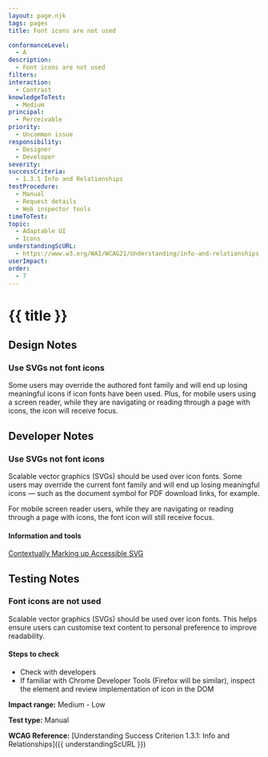 ```yaml
---
layout: page.njk
tags: pages
title: Font icons are not used

conformanceLevel:
  - A
description:
  - Font icons are not used
filters:
interaction:
  - Contrast
knowledgeToTest:
  - Medium
principal:
  - Perceivable
priority:
  - Uncommon issue
responsibility:
  - Designer
  - Developer
severity:
successCriteria:
  - 1.3.1 Info and Relationships
testProcedure:
  - Manual
  - Request details
  - Web inspector tools
timeToTest:
topic:
  - Adaptable UI
  - Icons
understandingScURL:
  - https://www.w3.org/WAI/WCAG21/Understanding/info-and-relationships.html
userImpact:
order:
  - 7
---
```


# {{ title }}

## Design Notes

### Use SVGs not font icons

Some users may override the authored font family and will end up losing meaningful icons if icon fonts have been used. Plus, for mobile users using a screen reader, while they are navigating or reading through a page with icons, the icon will receive focus.

## Developer Notes

### Use SVGs not font icons

Scalable vector graphics (SVGs) should be used over icon fonts. Some users may override the current font family and will end up losing meaningful icons — such as the document symbol for PDF download links, for example.

For mobile screen reader users, while they are navigating or reading through a page with icons, the font icon will still receive focus.

#### Information and tools

[Contextually Marking up Accessible SVG](https://www.scottohara.me/blog/2019/05/22/contextual-images-svgs-and-a11y.html)

## Testing Notes

### Font icons are not used

Scalable vector graphics (SVGs) should be used over icon fonts. This helps ensure users can customise text content to personal preference to improve readability.

#### Steps to check

- Check with developers
- If familiar with Chrome Developer Tools (Firefox will be similar), inspect the element and review implementation of icon in the DOM

**Impact range:** Medium - Low

**Test type:** Manual

**WCAG Reference:** [Understanding Success Criterion 1.3.1: Info and Relationships]({{ understandingScURL }})
